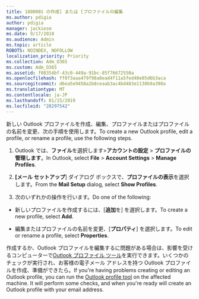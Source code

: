```yaml
---
title: 1800001 の作成] または [プロファイルの編集
ms.author: pdigia
author: pdigia
manager: jackiesm
ms.date: 9/17/2018
ms.audience: Admin
ms.topic: article
ROBOTS: NOINDEX, NOFOLLOW
localization_priority: Priority
ms.collection: Adm_O365
ms.custom: Adm_O365
ms.assetid: f08354bf-43c0-449a-91bc-85f76672550a
ms.openlocfilehash: ff0f3aaa479f98a8ead4f11a5fed40e05d6b3aca
ms.sourcegitcommit: d6ea5e9458a2b8ceaab3ac4bd483e1130b9a398a
ms.translationtype: MT
ms.contentlocale: ja-JP
ms.lasthandoff: 01/15/2019
ms.locfileid: "28297542"
---
```

<span data-ttu-id="8777a-102">新しい Outlook プロファイルを作成、編集、プロファイルまたはプロファイルの名前を変更、次の手順を使用します。</span><span class="sxs-lookup"><span data-stu-id="8777a-102">To create a new Outlook profile, edit a profile, or rename a profile, use the following steps.</span></span>
  
1. <span data-ttu-id="8777a-103">Outlook では、**ファイル**を選択します\>**アカウントの設定** \> **プロファイルの管理します**。</span><span class="sxs-lookup"><span data-stu-id="8777a-103">In Outlook, select **File** \> **Account Settings** \> **Manage Profiles**.</span></span>
    
2. <span data-ttu-id="8777a-104">**[メール セットアップ**] ダイアログ ボックスで、**プロファイルの表示**を選択します。</span><span class="sxs-lookup"><span data-stu-id="8777a-104">From the **Mail Setup** dialog, select **Show Profiles**.</span></span>
    
3. <span data-ttu-id="8777a-105">次のいずれかの操作を行います。</span><span class="sxs-lookup"><span data-stu-id="8777a-105">Do one of the following:</span></span>
    
  - <span data-ttu-id="8777a-106">新しいプロファイルを作成するには、[**追加**を] を選択します。</span><span class="sxs-lookup"><span data-stu-id="8777a-106">To create a new profile, select **Add**.</span></span>
    
  - <span data-ttu-id="8777a-107">編集またはプロファイルの名前を変更、[**プロパティ**] を選択します。</span><span class="sxs-lookup"><span data-stu-id="8777a-107">To edit or rename a profile, select **Properties**.</span></span>
    
<span data-ttu-id="8777a-p101">作成するか、Outlook プロファイルを編集するに問題がある場合は、影響を受けるコンピューターで[Outlook プロファイル ツール](https://aka.ms/SaRA-OutlookSetupProfile)を実行できます。いくつかのチェックが実行され、お客様の電子メール アドレスを持つ Outlook プロファイルを作成、準備ができたら。</span><span class="sxs-lookup"><span data-stu-id="8777a-p101">If you're having problems creating or editing an Outlook profile, you can run the [Outlook profile tool](https://aka.ms/SaRA-OutlookSetupProfile) on the affected machine. It will perform some checks, and when you're ready will create an Outlook profile with your email address.</span></span> 
  

